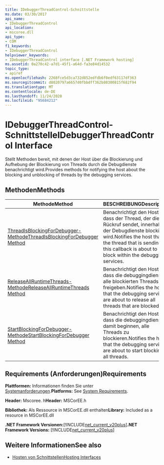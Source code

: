 ```yaml
---
title: IDebuggerThreadControl-Schnittstelle
ms.date: 03/30/2017
api_name:
- IDebuggerThreadControl
api_location:
- mscoree.dll
api_type:
- COM
f1_keywords:
- IDebuggerThreadControl
helpviewer_keywords:
- IDebuggerThreadControl interface [.NET Framework hosting]
ms.assetid: 0a270c42-a7d1-45f1-a64d-fa3e84d14532
topic_type:
- apiref
ms.openlocfilehash: 2268fce5d3ca732d852edfdb6f0edf63117df363
ms.sourcegitcommit: d8020797a6657d0fbbdff362b80300815f682f94
ms.translationtype: MT
ms.contentlocale: de-DE
ms.lasthandoff: 11/24/2020
ms.locfileid: "95684212"
---
```

# <a name="idebuggerthreadcontrol-interface"></a><span data-ttu-id="05327-102">IDebuggerThreadControl-Schnittstelle</span><span class="sxs-lookup"><span data-stu-id="05327-102">IDebuggerThreadControl Interface</span></span>

<span data-ttu-id="05327-103">Stellt Methoden bereit, mit denen der Host über die Blockierung und Aufhebung der Blockierung von Threads durch die Debugdienste benachrichtigt wird.</span><span class="sxs-lookup"><span data-stu-id="05327-103">Provides methods for notifying the host about the blocking and unblocking of threads by the debugging services.</span></span>  
  
## <a name="methods"></a><span data-ttu-id="05327-104">Methoden</span><span class="sxs-lookup"><span data-stu-id="05327-104">Methods</span></span>  
  
|<span data-ttu-id="05327-105">Methode</span><span class="sxs-lookup"><span data-stu-id="05327-105">Method</span></span>|<span data-ttu-id="05327-106">BESCHREIBUNG</span><span class="sxs-lookup"><span data-stu-id="05327-106">Description</span></span>|  
|------------|-----------------|  
|[<span data-ttu-id="05327-107">ThreadIsBlockingForDebugger-Methode</span><span class="sxs-lookup"><span data-stu-id="05327-107">ThreadIsBlockingForDebugger Method</span></span>](idebuggerthreadcontrol-threadisblockingfordebugger-method.md)|<span data-ttu-id="05327-108">Benachrichtigt den Host, dass der Thread, der diesen Rückruf sendet, innerhalb der Debugdienste blockiert wird.</span><span class="sxs-lookup"><span data-stu-id="05327-108">Notifies the host that the thread that is sending this callback is about to block within the debugging services.</span></span>|  
|[<span data-ttu-id="05327-109">ReleaseAllRuntimeThreads-Methode</span><span class="sxs-lookup"><span data-stu-id="05327-109">ReleaseAllRuntimeThreads Method</span></span>](idebuggerthreadcontrol-releaseallruntimethreads-method.md)|<span data-ttu-id="05327-110">Benachrichtigt den Host, dass die debuggingdienste alle blockierten Threads freigeben.</span><span class="sxs-lookup"><span data-stu-id="05327-110">Notifies the host that the debugging services are about to release all threads that are blocked.</span></span>|  
|[<span data-ttu-id="05327-111">StartBlockingForDebugger-Methode</span><span class="sxs-lookup"><span data-stu-id="05327-111">StartBlockingForDebugger Method</span></span>](idebuggerthreadcontrol-startblockingfordebugger-method.md)|<span data-ttu-id="05327-112">Benachrichtigt den Host, dass die debuggingdienste damit beginnen, alle Threads zu blockieren.</span><span class="sxs-lookup"><span data-stu-id="05327-112">Notifies the host that the debugging services are about to start blocking all threads.</span></span>|  
  
## <a name="requirements"></a><span data-ttu-id="05327-113">Requirements (Anforderungen)</span><span class="sxs-lookup"><span data-stu-id="05327-113">Requirements</span></span>  

 <span data-ttu-id="05327-114">**Plattformen:** Informationen finden Sie unter [Systemanforderungen](../../get-started/system-requirements.md).</span><span class="sxs-lookup"><span data-stu-id="05327-114">**Platforms:** See [System Requirements](../../get-started/system-requirements.md).</span></span>  
  
 <span data-ttu-id="05327-115">**Header:** Mscoree. h</span><span class="sxs-lookup"><span data-stu-id="05327-115">**Header:** MSCorEE.h</span></span>  
  
 <span data-ttu-id="05327-116">**Bibliothek:** Als Ressource in MSCorEE.dll enthalten</span><span class="sxs-lookup"><span data-stu-id="05327-116">**Library:** Included as a resource in MSCorEE.dll</span></span>  
  
 <span data-ttu-id="05327-117">**.NET Framework Versionen:**[!INCLUDE[net_current_v20plus](../../../../includes/net-current-v20plus-md.md)]</span><span class="sxs-lookup"><span data-stu-id="05327-117">**.NET Framework Versions:** [!INCLUDE[net_current_v20plus](../../../../includes/net-current-v20plus-md.md)]</span></span>  
  
## <a name="see-also"></a><span data-ttu-id="05327-118">Weitere Informationen</span><span class="sxs-lookup"><span data-stu-id="05327-118">See also</span></span>

- [<span data-ttu-id="05327-119">Hosten von Schnittstellen</span><span class="sxs-lookup"><span data-stu-id="05327-119">Hosting Interfaces</span></span>](hosting-interfaces.md)
